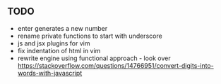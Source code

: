 ## TODO

- enter generates a new number
- rename private functions to start with underscore
- js and jsx plugins for vim
- fix indentation of html in vim
- rewrite engine using functional approach - look over https://stackoverflow.com/questions/14766951/convert-digits-into-words-with-javascript

